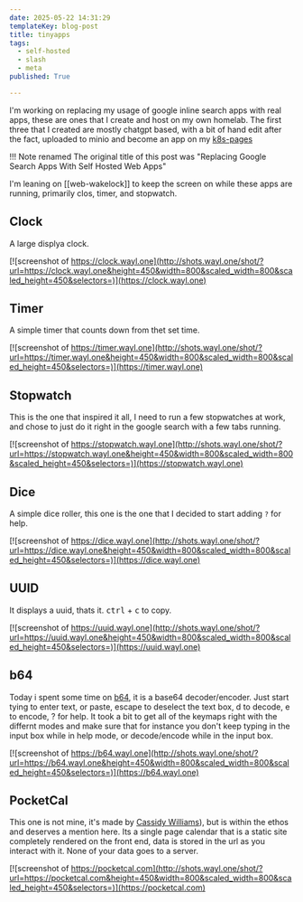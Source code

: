 ```yaml
---
date: 2025-05-22 14:31:29
templateKey: blog-post
title: tinyapps
tags:
  - self-hosted
  - slash
  - meta
published: True

---
```


I'm working on replacing my usage of google inline search apps with real apps,
these are ones that I create and host on my own homelab.  The first three that
I created are mostly chatgpt based, with a bit of hand edit after the fact,
uploaded to minio and become an app on my
[k8s-pages](https://github.com/waylonwalker/k8s-pages)

!!! Note renamed
    The original title of this post was "Replacing Google Search Apps With Self Hosted Web Apps"

I'm leaning on [[web-wakelock]] to keep the screen on while these apps are
running, primarily clos, timer, and stopwatch.

## Clock

A large displya clock.

[![screenshot of https://clock.wayl.one](http://shots.wayl.one/shot/?url=https://clock.wayl.one&height=450&width=800&scaled_width=800&scaled_height=450&selectors=)](https://clock.wayl.one)

## Timer

A simple timer that counts down from thet set time.

[![screenshot of https://timer.wayl.one](http://shots.wayl.one/shot/?url=https://timer.wayl.one&height=450&width=800&scaled_width=800&scaled_height=450&selectors=)](https://timer.wayl.one)

## Stopwatch

This is the one that inspired it all, I need to run a few stopwatches at work,
and chose to just do it right in the google search with a few tabs running.

[![screenshot of https://stopwatch.wayl.one](http://shots.wayl.one/shot/?url=https://stopwatch.wayl.one&height=450&width=800&scaled_width=800&scaled_height=450&selectors=)](https://stopwatch.wayl.one)

## Dice

A simple dice roller, this one is the one that I decided to start adding `?`
for help.

[![screenshot of https://dice.wayl.one](http://shots.wayl.one/shot/?url=https://dice.wayl.one&height=450&width=800&scaled_width=800&scaled_height=450&selectors=)](https://dice.wayl.one)

## UUID

It displays a uuid, thats it.  <kbd>ctrl</kbd> + <kbd>c</kbd> to copy.

[![screenshot of https://uuid.wayl.one](http://shots.wayl.one/shot/?url=https://uuid.wayl.one&height=450&width=800&scaled_width=800&scaled_height=450&selectors=)](https://uuid.wayl.one)

## b64

Today i spent some time on [b64](b64.wayl.one), it is a base64 decoder/encoder.
Just start tying to enter text, or paste, escape to deselect the text box, d to
decode, e to encode, ? for help.  It took a bit to get all of the keymaps right
with the differnt modes and make sure that for instance you don't keep typing
in the input box while in help mode, or decode/encode while in the input box.

[![screenshot of https://b64.wayl.one](http://shots.wayl.one/shot/?url=https://b64.wayl.one&height=450&width=800&scaled_width=800&scaled_height=450&selectors=)](https://b64.wayl.one)

## PocketCal

This one is not mine, it's made by [Cassidy
Williams](https://cassidoo.co/post/pocketcal-build-log/)), but is within the
ethos and deserves a mention here.  Its a single page calendar that is a static
site completely rendered on the front end, data is stored in the url as you
interact with it.  None of your data goes to a server.

[![screenshot of https://pocketcal.com](http://shots.wayl.one/shot/?url=https://pocketcal.com&height=450&width=800&scaled_width=800&scaled_height=450&selectors=)](https://pocketcal.com)
